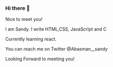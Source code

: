 

### Hi there 👋
Nice to meet you!

I am Sandy. I write HTML,CSS, JavaScript and C

Currently learning react.

You can reach me on Twitter @Abasman__sandy

Looking Forward to meeting you!





